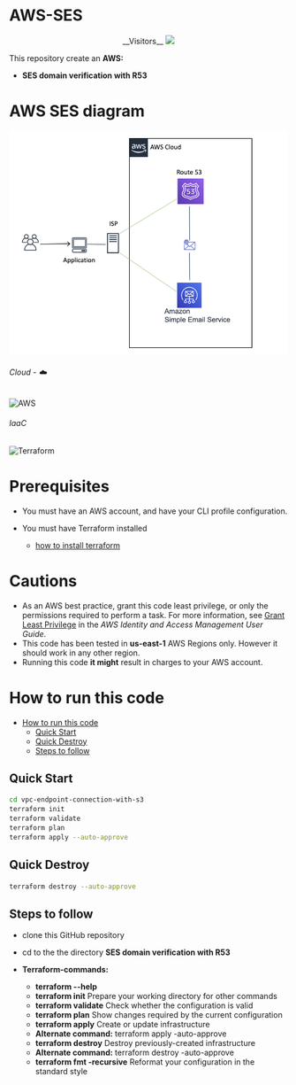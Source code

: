 # AWS-SES

<!-- retro visitor counter -->
<p align="center"> 
__Visitors__  <img src="https://profile-counter.glitch.me/ValAug/count.svg" />
</p>

This repository create an __AWS:__

 - __SES domain verification with R53__

# AWS SES diagram 
![ses-r53](https://github.com/ValAug/AWS-SES/blob/main/ses-2.png)
###### Cloud - :cloud:
![AWS](https://img.shields.io/badge/-AWS-000000?style=flat&logo=Amazon%20AWS&logoColor=FF9900)

###### IaaC
![Terraform](https://img.shields.io/badge/-Terraform-000000?style=flat&logo=Terraform)

# Prerequisites

* You must have an AWS account, and have your CLI profile configuration.

* You must have Terraform installed
    - [how to install terraform](https://learn.hashicorp.com/tutorials/terraform/install-cli)

# Cautions

* As an AWS best practice, grant this code least privilege, or only the 
  permissions required to perform a task. For more information, see 
  [Grant Least Privilege](https://docs.aws.amazon.com/IAM/latest/UserGuide/best-practices.html#grant-least-privilege) 
  in the *AWS Identity and Access Management 
  User Guide*.
* This code has been tested in __us-east-1__ AWS Regions only. However it should work in any other region. 
* Running this code __it might__ result in charges to your AWS account.

# How to run this code

- [How to run this code](#how-to-run-this-code)
  - [Quick Start](#quick-start)
  - [Quick Destroy](#quick-destroy)
  - [Steps to follow](#Steps-to-follow)

## Quick Start

```bash
cd vpc-endpoint-connection-with-s3
terraform init
terraform validate
terraform plan
terraform apply --auto-approve
```
## Quick Destroy

```bash
terraform destroy --auto-approve
```

## Steps to follow

- clone this GitHub repository
- cd to the the directory __SES domain verification with R53__

- __Terraform-commands:__
    - __terraform --help__
    - __terraform init__ Prepare your working directory for other commands
    - __terraform validate__ Check whether the configuration is valid
    - __terraform plan__ Show changes required by the current configuration
    - __terraform apply__  Create or update infrastructure
    - __Alternate command:__ terraform apply -auto-approve
    - __terraform destroy__ Destroy previously-created infrastructure
    - __Alternate command:__ terraform destroy -auto-approve
    - __terraform fmt -recursive__ Reformat your configuration in the standard style
